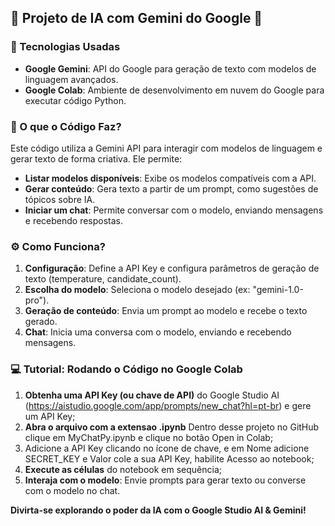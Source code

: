 ## 🤖 Projeto de IA com Gemini do Google 🤖

### 🚀 Tecnologias Usadas

*   **Google Gemini**: API do Google para geração de texto com modelos de linguagem avançados.
*   **Google Colab**: Ambiente de desenvolvimento em nuvem do Google para executar código Python.

### 🎯 O que o Código Faz?

Este código utiliza a Gemini API para interagir com modelos de linguagem e gerar texto de forma criativa. Ele permite:

*   **Listar modelos disponíveis**: Exibe os modelos compatíveis com a API. 
*   **Gerar conteúdo**: Gera texto a partir de um prompt, como sugestões de tópicos sobre IA.
*   **Iniciar um chat**: Permite conversar com o modelo, enviando mensagens e recebendo respostas.

### ⚙️ Como Funciona?

1. **Configuração**: Define a API Key e configura parâmetros de geração de texto (temperature, candidate_count).
2. **Escolha do modelo**: Seleciona o modelo desejado (ex: "gemini-1.0-pro").
3. **Geração de conteúdo**: Envia um prompt ao modelo e recebe o texto gerado.
4. **Chat**: Inicia uma conversa com o modelo, enviando e recebendo mensagens. 

### 💻 Tutorial: Rodando o Código no Google Colab

1. **Obtenha uma API Key (ou chave de API)** do Google Studio AI (https://aistudio.google.com/app/prompts/new_chat?hl=pt-br) e gere um API Key;
2. **Abra o arquivo com a extensao .ipynb** Dentro desse projeto no GitHub clique em MyChatPy.ipynb e clique no botão Open in Colab;
3. Adicione a API Key clicando no ícone de chave, e em Nome adicione SECRET_KEY e Valor cole a sua API Key, habilite Acesso ao notebook;
4. **Execute as células** do notebook em sequência;
5. **Interaja com o modelo**: Envie prompts para gerar texto ou converse com o modelo no chat.

**Divirta-se explorando o poder da IA com o Google Studio AI & Gemini!**

